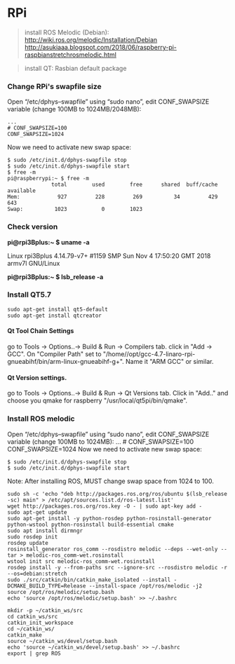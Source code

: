 # RPi
>install ROS Melodic (Debian): http://wiki.ros.org/melodic/Installation/Debian
    http://asukiaaa.blogspot.com/2018/06/raspberry-pi-raspbianstretchrosmelodic.html

>install QT: Rasbian default package

### Change RPi's swapfile size

Open “/etc/dphys–swapfile” using “sudo nano”, edit CONF_SWAPSIZE variable (change 100MB to 1024MB/2048MB):
    
    ...
    # CONF_SWAPSIZE=100
    CONF_SWAPSIZE=1024
    
Now we need to activate new swap space:

    $ sudo /etc/init.d/dphys-swapfile stop
    $ sudo /etc/init.d/dphys-swapfile start
    $ free -m
    pi@raspberrypi:~ $ free -m
                  total        used        free      shared  buff/cache   available
    Mem:            927         228         269          34         429         643
    Swap:          1023           0        1023
    

### Check version
**pi@rpi3Bplus:~ $ uname -a**

Linux rpi3Bplus 4.14.79-v7+ #1159 SMP Sun Nov 4 17:50:20 GMT 2018 armv7l GNU/Linux

**pi@rpi3Bplus:~ $ lsb_release -a**



### Install QT5.7
    sudo apt-get install qt5-default
    sudo apt-get install qtcreator
  
#### Qt Tool Chain Settings
  go to Tools -> Options..-> Build & Run -> Compilers tab. click in "Add -> GCC". 
  On "Compiler Path" set to "/home/<you>/opt/gcc-4.7-linaro-rpi-gnueabihf/bin/arm-linux-gnueabihf-g+". 
  Name it "ARM GCC" or similar. 

#### Qt Version settings.
  go to Tools -> Options..-> Build & Run -> Qt Versions tab. 
  Click in "Add.." and choose you qmake for raspberry "/usr/local/qt5pi/bin/qmake".


### Install ROS melodic
Open “/etc/dphys–swapfile” using “sudo nano”, edit CONF_SWAPSIZE variable (change 100MB to 1024MB):
    ...
    # CONF_SWAPSIZE=100
    CONF_SWAPSIZE=1024
Now we need to activate new swap space:

    $ sudo /etc/init.d/dphys-swapfile stop
    $ sudo /etc/init.d/dphys-swapfile start
Note: After installing ROS, MUST change swap space from 1024 to 100.
  
    sudo sh -c 'echo "deb http://packages.ros.org/ros/ubuntu $(lsb_release -sc) main" > /etc/apt/sources.list.d/ros-latest.list'
    wget http://packages.ros.org/ros.key -O - | sudo apt-key add -
    sudo apt-get update
    sudo apt-get install -y python-rosdep python-rosinstall-generator python-wstool python-rosinstall build-essential cmake
    sudo apt install dirmngr
    sudo rosdep init
    rosdep update
    rosinstall_generator ros_comm --rosdistro melodic --deps --wet-only --tar > melodic-ros_comm-wet.rosinstall
    wstool init src melodic-ros_comm-wet.rosinstall
    rosdep install -y --from-paths src --ignore-src --rosdistro melodic -r --os=debian:stretch
    sudo ./src/catkin/bin/catkin_make_isolated --install -DCMAKE_BUILD_TYPE=Release --install-space /opt/ros/melodic -j2
    source /opt/ros/melodic/setup.bash
    echo 'source /opt/ros/melodic/setup.bash' >> ~/.bashrc
    
    mkdir -p ~/catkin_ws/src
    cd catkin_ws/src
    catkin_init_workspace
    cd ~/catkin_ws/
    catkin_make
    source ~/catkin_ws/devel/setup.bash
    echo 'source ~/catkin_ws/devel/setup.bash' >> ~/.bashrc
    export | grep ROS

